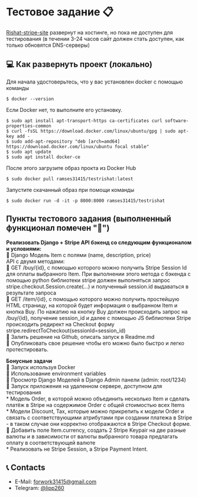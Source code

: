 # Тестовое задание 📋

[Rishat-stripe-site](https://cw19145-django-sd5kf.tw1.ru) развернут на хостинге, но пока не доступен для тестирования (в течении 3-24 часов сайт должен стать доступен, как только обновятся DNS-серверы)

## 💻 Как развернуть проект (локально)


Для начала удостоверьтесь, что у вас установлен docker c помощью команды

```
$ docker --version
```
Если Docker нет, то выполните его установку. 

```
$ sudo apt install apt-transport-https ca-certificates curl software-properties-common
$ curl -fsSL https://download.docker.com/linux/ubuntu/gpg | sudo apt-key add -
$ sudo add-apt-repository "deb [arch=amd64] https://download.docker.com/linux/ubuntu focal stable"
$ sudo apt update
$ sudo apt install docker-ce
```

После этого загрузите образ прокта из Docker Hub

```
$ sudo docker pull ramses31415/testrishat:latest
```

Запустите скачанный образ при помощи команды

```
$ sudo docker run -d -it -p 8000:8000 ramses31415/testrishat
```

## Пункты тестового задания (выполненный функционал помечен "🚩")

**Реализовать Django + Stripe API бэкенд со следующим функционалом и условиями:**    
🚩 Django Модель Item с полями (name, description, price)   
API с двумя методами:  
🚩 GET /buy/{id}, c помощью которого можно получить Stripe Session Id для оплаты выбранного Item. При выполнении этого метода c бэкенда с помощью python библиотеки stripe должен выполняться запрос stripe.checkout.Session.create(...) и полученный session.id выдаваться в результате запроса  
🚩 GET /item/{id}, c помощью которого можно получить простейшую HTML страницу, на которой будет информация о выбранном Item и кнопка Buy. По нажатию на кнопку Buy должен происходить запрос на /buy/{id}, получение session_id и далее  с помощью JS библиотеки Stripe происходить редирект на Checkout форму stripe.redirectToCheckout(sessionId=session_id)  
🚩 Залить решение на Github, описать запуск в Readme.md  
🚩 Опубликовать свое решение чтобы его можно было быстро и легко протестировать.   

**Бонусные задачи**  
    🚩 Запуск используя Docker   
    🚩 Использование environment variables  
    🚩 Просмотр Django Моделей в Django Admin панели (admin: root/1234)  
    🚩 Запуск приложения на удаленном сервере, доступном для тестирования  
    * Модель Order, в которой можно объединить несколько Item и сделать платёж в Stripe на содержимое Order c общей стоимостью всех Items  
    * Модели Discount, Tax, которые можно прикрепить к модели Order и связать с соответствующими атрибутами при создании платежа в Stripe - в таком случае они корректно отображаются в Stripe Checkout форме. 
    🚩 Добавить поле Item.currency, создать 2 Stripe Keypair на две разные валюты и в зависимости от валюты выбранного товара предлагать оплату в соответствующей валюте  
    * Реализовать не Stripe Session, а Stripe Payment Intent.  





## 📞 Contacts

- E-Mail: forwork31415@gmail.com
- Telegram: [@lipp260](https://t.me/lipp260)

 
